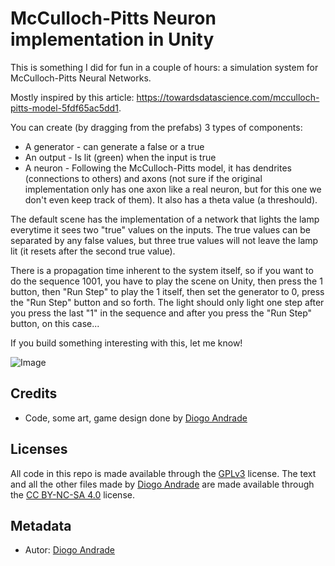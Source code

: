 # McCulloch-Pitts Neuron implementation in Unity

This is something I did for fun in a couple of hours: a simulation system for McCulloch-Pitts Neural Networks.

Mostly inspired by this article: https://towardsdatascience.com/mcculloch-pitts-model-5fdf65ac5dd1.

You can create (by dragging from the prefabs) 3 types of components:
* A generator - can generate a false or a true
* An output - Is lit (green) when the input is true
* A neuron - Following the McCulloch-Pitts model, it has dendrites (connections to others) and axons (not sure if the original implementation only has one axon like a real neuron, but for this one we don't even keep track of them). It also has a theta value (a threshould).

The default scene has the implementation of a network that lights the lamp everytime it sees two "true" values on the inputs. The true values can be separated by any false values, but three true values will not leave the lamp lit (it resets after the second true value).

There is a propagation time inherent to the system itself, so if you want to do the sequence 1001, you have to play the scene on Unity, then press the 1 button, then "Run Step" to play the 1 itself, then set the generator to 0, press the "Run Step" button and so forth. The light should only light one step after you press the last "1" in the sequence and after you press the "Run Step" button, on this case...

If you build something interesting with this, let me know!

![Image](https://github.com/DiogoDeAndrade/McChullochPittsNeurons/raw/master/Screenshots/screen01.png)

## Credits

* Code, some art, game design done by [Diogo Andrade]

## Licenses

All code in this repo is made available through the [GPLv3] license.
The text and all the other files made by [Diogo Andrade] are made available through the [CC BY-NC-SA 4.0] license.

## Metadata

* Autor: [Diogo Andrade][]

[Diogo Andrade]:https://github.com/DiogoDeAndrade
[GPLv3]:https://www.gnu.org/licenses/gpl-3.0.en.html
[CC-BY-SA 3.0.]:http://creativecommons.org/licenses/by-sa/3.0/
[CC BY-NC-SA 4.0]:https://creativecommons.org/licenses/by-nc-sa/4.0/
